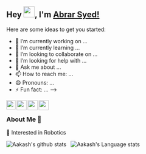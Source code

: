 ## Hey <img src="https://github.com/TheDudeThatCode/TheDudeThatCode/blob/master/Assets/Hi.gif" width="29px">, I'm [Abrar Syed!](https://www.linkedin.com/in/abrar-syed/) 


Here are some ideas to get you started:

- 🔭 I’m currently working on ...
- 🌱 I’m currently learning ...
- 👯 I’m looking to collaborate on ...
- 🤔 I’m looking for help with ...
- 💬 Ask me about ...
- 📫 How to reach me: ...
- 😄 Pronouns: ...
- ⚡ Fun fact: ...
-->
<a href="https://www.linkedin.com/in/abrar-syed/">
  <img align="left" width="24px" src="https://cdn.jsdelivr.net/npm/simple-icons@v3/icons/linkedin.svg"  />
</a>
<a href="https://twitter.com/abrarkadabraa">
  <img align="left" width="26px" src="https://cdn.jsdelivr.net/npm/simple-icons@v3/icons/twitter.svg" />
</a>
<a href="mailto:abrarsyed16032001@gmail.com">
  <img align="left" width="26px" src="https://cdn.jsdelivr.net/npm/simple-icons@v3/icons/gmail.svg" />
</a>
<a href="https://www.youtube.com/channel/UC9M3YX3LZXVzetCHp81QOBw">
  <img align="left" width="26px" src="https://cdn.jsdelivr.net/npm/simple-icons@v3/icons/youtube.svg" />
</a>


<br />

### About Me 🚀
🌱 Interested in Robotics </br>

![Aakash's github stats](https://github-readme-stats.vercel.app/api/?username=sudo-apt-Abrar&count_private=true&theme=tokyonight&showicons=true)&nbsp;&nbsp;
![Aakash's Language stats](https://github-readme-stats.vercel.app/api/top-langs/?username=sudo-apt-Abrar&langs_count=5&theme=tokyonight)
<br />


